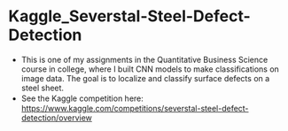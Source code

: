# Kaggle_Severstal-Steel-Defect-Detection

- This is one of my assignments in the Quantitative Business Science course in college, where I built CNN models to make classifications on image data. The goal is to localize and classify surface defects on a steel sheet.
- See the Kaggle competition here:　https://www.kaggle.com/competitions/severstal-steel-defect-detection/overview
